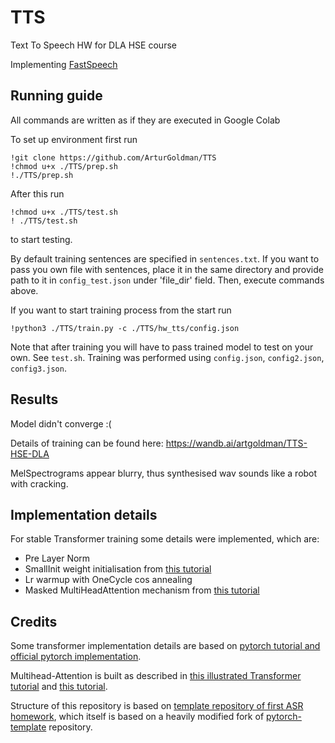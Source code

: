 # TTS
Text To Speech HW for DLA HSE course

Implementing [FastSpeech](https://arxiv.org/pdf/1905.09263.pdf)

## Running guide

All commands are written as if they are executed in Google Colab

To set up environment first run
```
!git clone https://github.com/ArturGoldman/TTS
!chmod u+x ./TTS/prep.sh
!./TTS/prep.sh
```

After this run
```
!chmod u+x ./TTS/test.sh
! ./TTS/test.sh
```
to start testing.

By default training sentences are specified in `sentences.txt`. If you want to pass you own file with sentences,
place it in the same directory and provide path to it in `config_test.json` under 'file_dir' field. Then, execute commands above.

If you want to start training process from the start run
```
!python3 ./TTS/train.py -c ./TTS/hw_tts/config.json
```
Note that after training you will have to pass trained model to test on your own. See `test.sh`. Training was performed using `config.json`, `config2.json`, `config3.json`.

## Results
Model didn't converge :(

Details of training can be found here: https://wandb.ai/artgoldman/TTS-HSE-DLA

MelSpectrograms appear blurry, thus synthesised wav sounds like a robot with cracking.

## Implementation details
For stable Transformer training some details were implemented, which are:
- Pre Layer Norm
- SmallInit weight initialisation from [this tutorial](https://tnq177.github.io/data/transformers_without_tears.pdf)
- Lr warmup with OneCycle cos annealing
- Masked MultiHeadAttention mechanism from [this tutorial](https://uvadlc-notebooks.readthedocs.io/en/latest/tutorial_notebooks/tutorial6/Transformers_and_MHAttention.html)

## Credits
Some transformer implementation details are based on 
[pytorch tutorial and official pytorch implementation](https://pytorch.org/tutorials/beginner/translation_transformer.html).

Multihead-Attention is built as described in [this illustrated Transformer tutorial](https://jalammar.github.io/illustrated-transformer/) and 
[this tutorial](https://uvadlc-notebooks.readthedocs.io/en/latest/tutorial_notebooks/tutorial6/Transformers_and_MHAttention.html).

Structure of this repository is based on [template repository of first ASR homework](https://github.com/WrathOfGrapes/asr_project_template),
which itself is based on a heavily modified fork
of [pytorch-template](https://github.com/victoresque/pytorch-template) repository.
